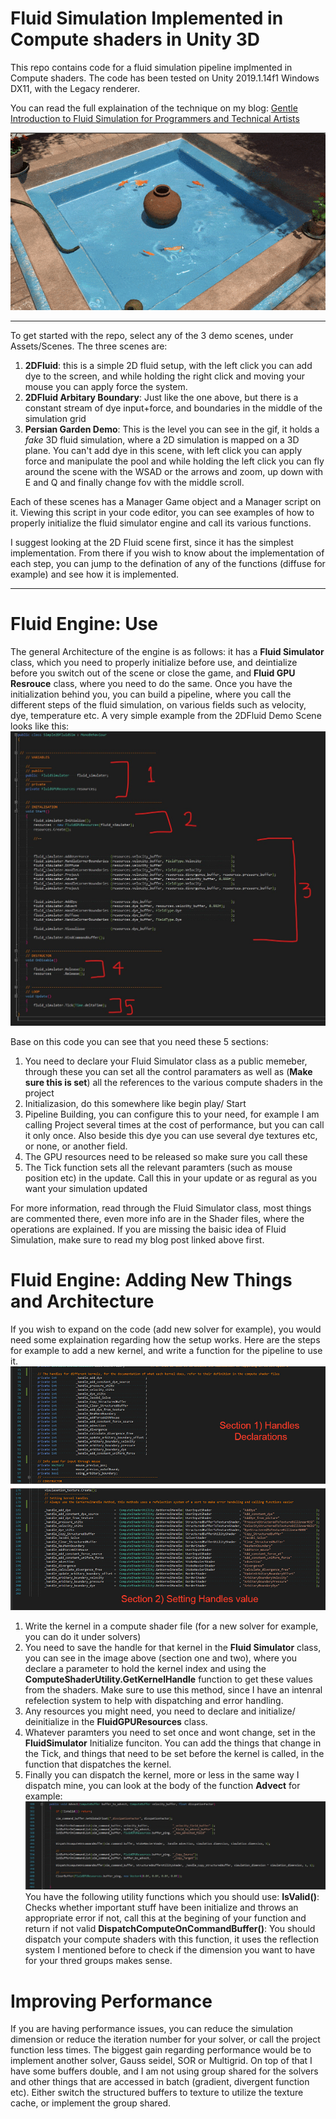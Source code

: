 Fluid Simulation Implemented in Compute shaders in Unity 3D
=================
This repo contains code for a fluid simulation pipeline implmented in Compute shaders. The code has been tested on Unity 2019.1.14f1 Windows DX11, with the Legacy renderer. 

You can read the full explaination of the technique on my blog: [Gentle Introduction to Fluid Simulation for Programmers and Technical Artists](https://medium.com/@shahriyarshahrabi/gentle-introduction-to-fluid-simulation-for-programmers-and-technical-artists-7c0045c40bac)



![screenshot](documentation/FluidSimulationGif.gif)

--------------------------

To get started with the repo, select any of the 3 demo scenes, under Assets/Scenes. The three scenes are:
1. **2DFluid**: this is a simple 2D fluid setup, with the left click you can add dye to the screen, and while holding the right click and moving your mouse you can apply force the system.  
2. **2DFluid Arbitary Boundary**: Just like the one above, but there is a constant stream of dye input+force, and boundaries in the middle of the simulation grid
3. **Persian Garden Demo**: This is the level you can see in the gif, it holds a *fake* 3D fluid simulation, where a 2D simulation is mapped on a 3D plane. You can't add dye in this scene, with left click you can apply force and manipulate the pool and while holding the left click you can fly around the scene with the WSAD or the arrows and zoom, up down with E and Q and finally change fov with the middle scroll. 

Each of these scenes has a Manager Game object and a Manager script on it. Viewing this script in your code editor, you can see examples of how to properly initialize the fluid simulator engine and call its various functions. 

I suggest looking at the 2D Fluid scene first, since it has the simplest implementation. From there if you wish to know about the implementation of each step, you can jump to the defination of any of the functions (diffuse for example) and see how it is implemented.

------------------
Fluid Engine: Use
=================

The general Architecture of the engine is as follows: it has a **Fluid Simulator** class, which you need to properly initialize before use, and deintialize before you switch out of the scene or close the game, and **Fluid GPU Resrouce** class, where you need to do the same.
Once you have the initialization behind you, you can build a pipeline, where you call the different steps of the fluid simulation, on various fields such as velocity, dye, temperature etc. A very simple example from the 2DFluid Demo Scene looks like this: 
![2D Demo Setup](documentation/2DDemoSetup.jpg)

Base on this code you can see that you need these 5 sections: 
1. You need to declare your Fluid Simulator class as a public memeber, through these you can set all the control paramaters as well as (**Make sure this is set**) all the references to the various compute shaders in the project
2. Initializasion, do this somewhere like begin play/ Start
3. Pipeline Building, you can configure this to your need, for example I am calling Project several times at the cost of performance, but you can call it only once. Also beside this dye you can use several dye textures etc, or none, or another field. 
4. The GPU resources need to be released so make sure you call these 
5. The Tick function sets all the relevant paramters (such as mouse position etc) in the update. Call this in your update or as regural as you want your simulation updated

For more information, read through the Fluid Simulator class, most things are commented there, even more info are in the Shader files, where the operations are explained. If you are missing the baisic idea of Fluid Simulation, make sure to read my blog post linked above first. 

Fluid Engine: Adding New Things and Architecture
=================

If you wish to expand on the code (add new solver for example), you would need some explaination regarding how the setup works. Here are the steps for example to add a new kernel, and write a function for the pipeline to use it. 
![Add New Kernels](documentation/AddNewKernel.jpg)
1. Write the kernel in a compute shader file (for a new solver for example, you can do it under solvers)
2. You need to save the handle for that kernel in the **Fluid Simulator** class, you can see in the image above (section one and two), where you declare a parameter to hold the kernel index and using the **ComputeShaderUtility.GetKernelHandle** function to get these values from the shaders. Make sure to use this method, since I have an intenral refelection system to help with dispatching and error handling.
3. Any resources you might need, you need to declare and initialize/ deinitialize in the **FluidGPUResources** class.    
4. Whatever paramters you need to set once and wont change, set in the **FluidSimulator** Initialize funciton. You can add the things that change in the Tick, and things that need to be set before the kernel is called, in the function that dispatches the kernel.
5. Finally you can dispatch the kernel, more or less in the same way I dispatch mine, you can look at the body of the function **Advect** for example:
![Code for Advect](documentation/AdvectCode.jpg)
You have the following utility functions which you should use: 
**IsValid()**: Checks whether important stuff have been initialize and throws an appropriate error if not, call this at the begining of your function and return if not valid
**DispatchComputeOnCommandBuffer()**: You should dispatch your compute shaders with this function, it uses the reflection system I mentioned before to check if the dimension you want to have for your thred groups makes sense. 


Improving Performance
=================
If you are having performance issues, you can reduce the simulation dimension or reduce the iteration number for your solver, or call the project function less times. 
The biggest gain regarding performance would be to implement another solver, Gauss seidel, SOR or Multigrid. On top of that I have some buffers double, and I am not using group shared for the solvers and other things that are accessed in batch (gradient, divergent function etc). Either switch the structured buffers to texture to utilize the texture cache, or implement the group shared. 


